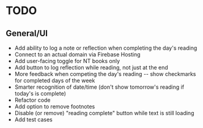 # TODO

## General/UI

- Add ability to log a note or reflection when completing the day's reading
- Connect to an actual domain via Firebase Hosting
- Add user-facing toggle for NT books only
- Add button to log reflection while reading, not just at the end
- More feedback when competing the day's reading -- show checkmarks for completed days of the week
- Smarter recognition of date/time (don't show tomorrow's reading if today's is complete)
- Refactor code
- Add option to remove footnotes
- Disable (or remove) "reading complete" button while text is still loading
- Add test cases
